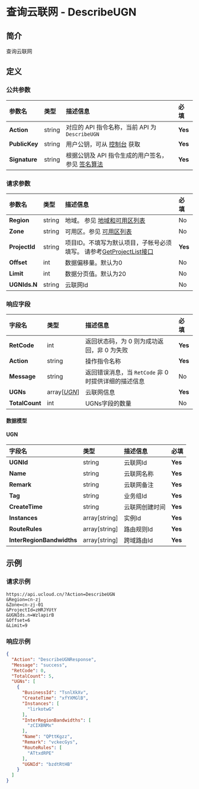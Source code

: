 # 查询云联网 - DescribeUGN

## 简介

查询云联网









## 定义

### 公共参数

| 参数名 | 类型 | 描述信息 | 必填 |
|:---|:---|:---|:---|
| **Action**     | string  | 对应的 API 指令名称，当前 API 为 `DescribeUGN`                        | **Yes** |
| **PublicKey**  | string  | 用户公钥，可从 [控制台](https://console.ucloud.cn/uapi/apikey) 获取                                             | **Yes** |
| **Signature**  | string  | 根据公钥及 API 指令生成的用户签名，参见 [签名算法](api/summary/signature.md)  | **Yes** |

### 请求参数

| 参数名 | 类型 | 描述信息 | 必填 |
|:---|:---|:---|:---|
| **Region** | string | 地域。 参见 [地域和可用区列表](https://docs.ucloud.cn/api/summary/regionlist) |No|
| **Zone** | string | 可用区。参见 [可用区列表](https://docs.ucloud.cn/api/summary/regionlist) |No|
| **ProjectId** | string | 项目ID。不填写为默认项目，子帐号必须填写。 请参考[GetProjectList接口](https://docs.ucloud.cn/api/summary/get_project_list) |**Yes**|
| **Offset** | int | 数据偏移量。默认为0 |No|
| **Limit** | int | 数据分页值。默认为20 |No|
| **UGNIds.N** | string | 云联网Id |No|

### 响应字段

| 字段名 | 类型 | 描述信息 | 必填 |
|:---|:---|:---|:---|
| **RetCode** | int | 返回状态码，为 0 则为成功返回，非 0 为失败 |**Yes**|
| **Action** | string | 操作指令名称 |**Yes**|
| **Message** | string | 返回错误消息，当 `RetCode` 非 0 时提供详细的描述信息 |No|
| **UGNs** | array[[*UGN*](#UGN)] | 云联网信息 |**Yes**|
| **TotalCount** | int | UGNs字段的数量 |No|

#### 数据模型


#### UGN

| 字段名 | 类型 | 描述信息 | 必填 |
|:---|:---|:---|:---|
| **UGNId** | string | 云联网Id |**Yes**|
| **Name** | string | 云联网名称 |**Yes**|
| **Remark** | string | 云联网备注 |**Yes**|
| **Tag** | string | 业务组Id |**Yes**|
| **CreateTime** | string | 云联网创建时间 |**Yes**|
| **Instances** | array[string] | 实例Id |**Yes**|
| **RouteRules** | array[string] | 路由规则Id |**Yes**|
| **InterRegionBandwidths** | array[string] | 跨域路由Id |**Yes**|

## 示例

### 请求示例
    
```
https://api.ucloud.cn/?Action=DescribeUGN
&Region=cn-zj
&Zone=cn-zj-01
&ProjectId=zHRJYUtY
&UGNIds.n=WzlapirB
&Offset=6
&Limit=9
```

### 响应示例
    
```json
{
  "Action": "DescribeUGNResponse",
  "Message": "success",
  "RetCode": 0,
  "TotalCount": 5,
  "UGNs": [
    {
      "BusinessId": "TsnlXkXv",
      "CreateTime": "xfYXMGlB",
      "Instances": [
        "lirkotwG"
      ],
      "InterRegionBandwidths": [
        "zCIXBNMx"
      ],
      "Name": "QPttKgzz",
      "Remark": "vckecGys",
      "RouteRules": [
        "ATtxdRPE"
      ],
      "UGNId": "bzdtRtHB"
    }
  ]
}
```





